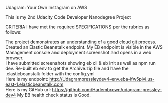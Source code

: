 Udagram: Your Own Instagram on AWS

This is my 2nd Udacity Code Developer Nanodegree Project

CRITERIA I have met the required SPECIFICATIONS per the rubrics as
follows:

The project demonstrates an understanding of a good cloud git process.
Created an Elastic Beanstalk endpoint. My EB endpoint is visible in the AWS
Management console and deployment screenshot and opens in a web browser.                             
I have submitted screenshots showing eb cli & eb init as well as npm run dev. 
Re-built eb env to get the Archive.zip file and have the .elasticbeanstalk folder with
the config.yml                                                       
Here is my endpoint:
http://Udagrampressleydev4-env.eba-ifw5pivi.us-east-1.elasticbeanstalk.com                      
Here is my GitHub url:
https://github.com/Harlembrown/udagram-pressley-dev4 
My EB health check status is Good.

